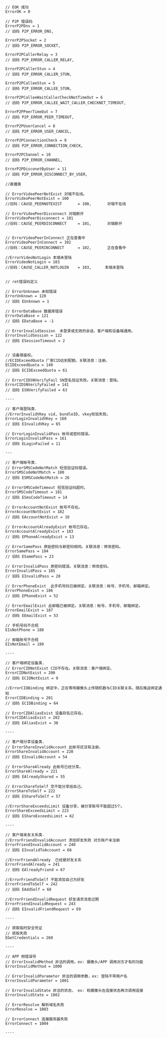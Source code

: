     // EOK 成功
	ErrorOK = 0
    
    // P2P 错误码
    ErrorP2PDns = 1
    // 旧码 P2P_ERROR_DNS,
    
    ErrorP2PSocket = 2
    // 旧码 P2P_ERROR_SOCKET,
    
    ErrorP2PCallerRelay = 3
    // 旧码 P2P_ERROR_CALLER_RELAY,
    
    ErrorP2PCallerStun = 4
    // 旧码 P2P_ERROR_CALLER_STUN,
    
    ErrorP2PCalleeStun = 5
    // 旧码 P2P_ERROR_CALLEE_STUN,
    
    ErrorP2PCalleeWaitCallerCheckNetTimeOut = 6
    // 旧码 P2P_ERROR_CALLEE_WAIT_CALLER_CHECKNET_TIMEOUT,
    
    ErrorP2PPeerTimeOut = 7
    // 旧码 P2P_ERROR_PEER_TIMEOUT,
    
    ErrorP2PUserCancel = 8
    // 旧码 P2P_ERROR_USER_CANCEL,
    
    ErrorP2PConnectionCheck = 9
    // 旧码 P2P_ERROR_CONNECTION_CHECK,
    
    ErrorP2PChannel = 10
    // 旧码 P2P_ERROR_CHANNEL,
    
    ErrorP2PDisconetByUser = 11
    // 旧码 P2P_ERROR_DISCONNECT_BY_USER,

    //直播类
    
    // ErrorVideoPeerNotExist 对端不在线。
    ErrorVideoPeerNotExist = 100 
    //旧码：CAUSE_PEERNOTEXIST       = 100,       对端不在线
    
    // ErrorVideoPeerDisconnect 对端断开
    ErrorVideoPeerDisconnect = 101 
    //旧码：CAUSE_PEERDISCONNECT     = 101,       对端断开
    
    
    // ErrorVideoPeerInConnect 正在查看中
    ErrorVideoPeerInConnect = 102
    //旧码：CAUSE_PEERINCONNECT      = 102,       正在查看中
    
    //ErrorVideoNotLogin 本端未登陆
    ErrorVideoNotLogin = 103
    //旧码：CAUSE_CALLER_NOTLOGIN    = 103,      本端未登陆
    

    // ret错误码定义

    // ErrorUnknown 未知错误
    ErrorUnknown = 120
    // 旧码 EUnknown = 1
    
    // ErrorDataBase 数据库错误
	ErrorDataBase = 121
    // 旧码 EDataBase = -1
    
    // ErrorInvalidSession  未登录或无效的会话，客户端和设备端通用。
	ErrorInvalidSession = 122
    // 旧码 ESessionTimeout = 2
    
    
    // 设备端鉴权。
    //ECIDExceedQuota 厂家CID达到配额。关联消息：注册。
	ECIDExceedQuota = 140
    // 旧码 ECIDExceedQuota = 61
    
    // ErrorCIDSNVerifyFail SN签名验证失败。关联消息：登陆。
	ErrorCIDSNVerifyFailed = 141
    // 旧码 ESNVerifyFailed = 63
    
    ----
    
    // 客户端登陆类.
    //ErrorInvalidVKey vid, bundleID, vkey校验失败。
	ErrorLoginInvalidVKey = 160
    // 旧码 EInvalidVKey = 65
    
    // ErrorLoginInvalidPass 帐号或密码错误。
	ErrorLoginInvalidPass = 161
    // 旧码 ELoginFailed = 11   
    
    ---

    // 客户端帐号类.
    // ErrorSMSCodeNotMatch 短信验证码错误。
	ErrorSMSCodeNotMatch = 180  
    // 旧码 ESMSCodeNotMatch = 26
    
	// ErrorSMSCodeTimeout 短信验证码超时。
	ErrorSMSCodeTimeout = 181
    // 旧码 ESmsCodeTimeout = 14
    
    // ErrorAccountNotExist 帐号不存在。
	ErrorAccountNotExist = 182
    // 旧码 EAccountNotExist = 10
	
    // ErrorAccountAlreadyExist 帐号已存在。
	ErrorAccountAlreadyExist = 183
    // 旧码 EPhoneAlreadyExist = 13
    
    // ErrorSamePass 原始密码与新密码相同。关联消息：修改密码。
	ErrorSamePass = 184
    // 旧码 ESamePass = 23
    
    // ErrorInvalidPass 原密码错误。关联消息：修改密码。
	ErrorInvalidPass = 185
    // 旧码 EInvalidPass = 28
    
    // ErrorPhoneExist  此手机号码已被绑定。关联消息：帐号、手机号、邮箱绑定。
	ErrorPhoneExist = 186
    // 旧码 EPhoneExist = 52
    
	// ErrorEmailExist 此邮箱已被绑定。关联消息：帐号、手机号、邮箱绑定。
	ErrorEmailExist = 187
    // 旧码 EEmailExist = 53
    
    // 手机号码不合规
	EIsNotPhone = 188
	
	// 邮箱账号不合规
	EIsNotEmail = 189
    
    ----
    
    // 客户端绑定设备类.
    // ErrorCIDNotExist CID不存在。关联消息：客户端绑定。
    ErrorCIDNotExist = 200
    // 旧码 ECIDNotExist = 9
    
    //ErrorCIDBinding 绑定中，正在等待摄像头上传随机数与CID关联关系，随后推送绑定通知
	ErrorCIDBinding = 201
    // 旧码 ECIDBinding = 64
    
    // ErrorCIDAliasExist 设备别名已存在。
	ErrorCIDAliasExist = 202
    // 旧码 EAliasExist = 38
    
    ----
    
    // 客户端分享设备类.
    // ErrorShareInvalidAccount 此帐号还没有注册。
	ErrorShareInvalidAccount = 220
    // 旧码 EInvalidAccount = 54
    
	// ErrorShareAlready 此帐号已经分享。
	ErrorShareAlready = 221
    // 旧码 EAlreadyShared = 55
    
    // ErrorShareToSelf 您不能分享给自己。
	ErrorShareToSelf = 222
    // 旧码 EShareToSelf = 57
    
    //ErrorShareExceedsLimit 设备分享，被分享账号不能超过5个。
	ErrorShareExceedsLimit = 223
    // 旧码 EShareExceedsLimit = 62
    
    ----
    
    // 客户端亲友关系类.
    //ErrorFriendInvalidAccount 添加好友失败 对方账户未注册
	ErrorFriendInvalidAccount = 240
    // 旧码 EInvalidToAccount = 66
    
	//ErrorFriendAlready  已经是好友关系
	ErrorFriendAlready = 241
    // 旧码 EAlreadyFriend = 67 
    
	//ErrorFriendToSelf 不能添加自己为好友
	ErrorFriendToSelf = 242
    // 旧码 EAddSelf = 68
    
	//ErrorFriendInvalidRequest 好友请求消息过期
	ErrorFriendInvalidRequest = 243
    // 旧码 EInvalidFriendRequest = 69
     
    ----
    
    // 获取临时安全凭证
    // 获取失败
    EGetCredentials = 260
    
    ----

    // APP 侧错误号
    // ErrorInvalidMethod 非法的调用，ex: 摄像头/APP 调用对方才有的功能
    ErrorInvalidMethod = 1000
    
    // ErrorInvalidParameter 非法的调用参数，ex: 登陆不带用户名 
    ErrorInvalidParameter = 1001

    // ErrorInvalidState 非法的状态， ex: 和摄像头在连接状态再次调用连接
    ErrorInvalidState = 1002
   
    // ErrorResolve 解析域名失败
    ErrorResolve = 1003

    // ErrorConnect 连接服务器失败
    ErrorConnect = 1004

    ----